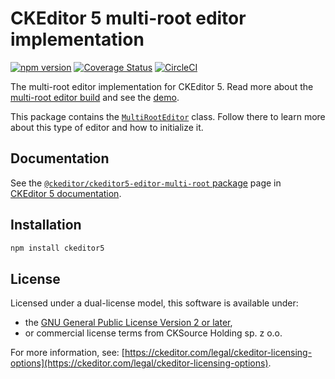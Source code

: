 CKEditor&nbsp;5 multi-root editor implementation
========================================

[![npm version](https://badge.fury.io/js/%40ckeditor%2Fckeditor5-editor-multi-root.svg)](https://www.npmjs.com/package/@ckeditor/ckeditor5-editor-multi-root)
[![Coverage Status](https://coveralls.io/repos/github/ckeditor/ckeditor5/badge.svg?branch=master)](https://coveralls.io/github/ckeditor/ckeditor5?branch=master)
[![CircleCI](https://circleci.com/gh/ckeditor/ckeditor5.svg?style=shield)](https://app.circleci.com/pipelines/github/ckeditor/ckeditor5?branch=master)

The multi-root editor implementation for CKEditor&nbsp;5. Read more about the [multi-root editor build](https://ckeditor.com/docs/ckeditor5/latest/getting-started/legacy/installation-methods/predefined-builds.html#multi-root-editor) and see the [demo](https://ckeditor.com/docs/ckeditor5/latest/examples/builds/multi-root-editor.html).

This package contains the [`MultiRootEditor`](https://ckeditor.com/docs/ckeditor5/latest/api/module_editor-multi-root_multirooteditor-MultiRootEditor.html) class. Follow there to learn more about this type of editor and how to initialize it.

## Documentation

See the [`@ckeditor/ckeditor5-editor-multi-root` package](https://ckeditor.com/docs/ckeditor5/latest/api/editor-multi-root.html) page in [CKEditor&nbsp;5 documentation](https://ckeditor.com/docs/ckeditor5/latest/).

## Installation

```bash
npm install ckeditor5
```

## License

Licensed under a dual-license model, this software is available under:

* the [GNU General Public License Version 2 or later](https://www.gnu.org/licenses/gpl.html),
* or commercial license terms from CKSource Holding sp. z o.o.

For more information, see: [https://ckeditor.com/legal/ckeditor-licensing-options](https://ckeditor.com/legal/ckeditor-licensing-options).
